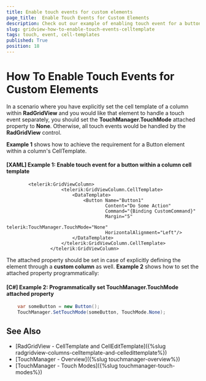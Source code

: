 ```yaml
---
title: Enable touch events for custom elements
page_title:  Enable Touch Events for Custom Elements
description: Check out our example of enabling touch event for a button within a column cell template within RadGridView - Telerik's {{ site.framework_name }} DataGrid.
slug: gridview-how-to-enable-touch-events-celltemplate
tags: touch, event, cell-templates
published: True
position: 18
---
```


# How To Enable Touch Events for Custom Elements

In a scenario where you have explicitly set the cell template of a column within **RadGridView** and you would like that element to handle a touch event separately, you should set the **TouchManager.TouchMode** attached property to **None**. Otherwise, all touch events would be handled by the **RadGridView** control. 

**Example 1** shows how to achieve the requirement for a Button element within a column's CellTemplate.

#### **[XAML] Example 1: Enable touch event for a button within a column cell template**
```XAML
		<telerik:GridViewColumn>
                    <telerik:GridViewColumn.CellTemplate>
                        <DataTemplate>
                            <Button Name="Button1"
                                    Content="Do Some Action" 
                                    Command="{Binding CustomCommand}"
                                    Margin="5"
                                    telerik:TouchManager.TouchMode="None"
                                    HorizontalAlignment="Left"/>
                        </DataTemplate>
                    </telerik:GridViewColumn.CellTemplate>
                </telerik:GridViewColumn>
```

The attached property should be set in case of explicitly defining the element through a **custom column** as well. **Example 2** shows how to set the attached property programmatically:
	
#### **[C#] Example 2: Programmatically set TouchManager.TouchMode attached property**
```C#
	var someButton = new Button();
	TouchManager.SetTouchMode(someButton, TouchMode.None);
```

## See Also
* [RadGridView - CellTemplate and CellEditTemplate]({%slug radgridview-columns-celltemplate-and-celledittemplate%})
* [TouchManager - Overview]({%slug touchmanager-overview%})
* [TouchManager - Touch Modes]({%slug touchmanager-touch-modes%})

